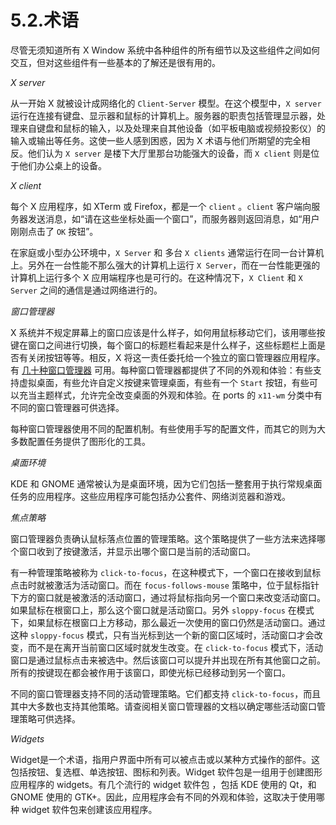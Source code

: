# 5.2.术语

尽管无须知道所有 X Window 系统中各种组件的所有细节以及这些组件之间如何交互，但对这些组件有一些基本的了解还是很有用的。

*X server*

从一开始 X 就被设计成网络化的 `Client-Server` 模型。在这个模型中，`X server`运行在连接有键盘、显示器和鼠标的计算机上。服务器的职责包括管理显示器，处理来自键盘和鼠标的输入，以及处理来自其他设备（如平板电脑或视频投影仪）的输入或输出等任务。这使一些人感到困惑，因为 X 术语与他们所期望的完全相反。他们认为 `X server` 是楼下大厅里那台功能强大的设备，而 `X client` 则是位于他们办公桌上的设备。

*X client*

每个 X 应用程序，如 XTerm 或 Firefox，都是一个 `client` 。`client` 客户端向服务器发送消息，如“请在这些坐标处画一个窗口”，而服务器则返回消息，如“用户刚刚点击了 `OK` 按钮”。

在家庭或小型办公环境中，`X Server` 和 多台 `X clients` 通常运行在同一台计算机上。另外在一台性能不那么强大的计算机上运行 `X Server`，而在一台性能更强的计算机上运行多个 X 应用端程序也是可行的。在这种情况下，`X Client` 和 `X Server` 之间的通信是通过网络进行的。

*窗口管理器*

X 系统并不规定屏幕上的窗口应该是什么样子，如何用鼠标移动它们，该用哪些按键在窗口之间进行切换，每个窗口的标题栏看起来是什么样子，这些标题栏上面是否有关闭按钮等等。相反，X 将这一责任委托给一个独立的窗口管理器应用程序。有 [几十种窗口管理器](http://www.xwinman.org/) 可用。每种窗口管理器都提供了不同的外观和体验：有些支持虚拟桌面，有些允许自定义按键来管理桌面，有些有一个 `Start` 按钮，有些可以充当主题样式，允许完全改变桌面的外观和体验。在 ports 的 `x11-wm` 分类中有不同的窗口管理器可供选择。

每种窗口管理器使用不同的配置机制。有些使用手写的配置文件，而其它的则为大多数配置任务提供了图形化的工具。

*桌面环境*

 KDE 和 GNOME 通常被认为是桌面环境，因为它们包括一整套用于执行常规桌面任务的应用程序。这些应用程序可能包括办公套件、网络浏览器和游戏。

*焦点策略*

窗口管理器负责确认鼠标落点位置的管理策略。这个策略提供了一些方法来选择哪个窗口收到了按键激活，并显示出哪个窗口是当前的活动窗口。

有一种管理策略被称为 `click-to-focus`，在这种模式下，一个窗口在接收到鼠标点击时就被激活为活动窗口。而在 `focus-follows-mouse` 策略中，位于鼠标指针下方的窗口就是被激活的活动窗口，通过将鼠标指向另一个窗口来改变活动窗口。如果鼠标在根窗口上，那么这个窗口就是活动窗口。另外 `sloppy-focus` 在模式下，如果鼠标在根窗口上方移动，那么最近一次使用的窗口仍然是活动窗口。通过这种 `sloppy-focus` 模式，只有当光标到达一个新的窗口区域时，活动窗口才会改变，而不是在离开当前窗口区域时就发生改变。在 `click-to-focus` 模式下，活动窗口是通过鼠标点击来被选中。然后该窗口可以提升并出现在所有其他窗口之前。所有的按键现在都会被作用于该窗口，即使光标已经移动到另一个窗口。

不同的窗口管理器支持不同的活动管理策略。它们都支持 `click-to-focus`，而且其中大多数也支持其他策略。请查阅相关窗口管理器的文档以确定哪些活动窗口管理策略可供选择。

*Widgets*

Widget是一个术语，指用户界面中所有可以被点击或以某种方式操作的部件。这包括按钮、复选框、单选按钮、图标和列表。Widget 软件包是一组用于创建图形应用程序的 widgets。有几个流行的 widget 软件包 ，包括 KDE 使用的 Qt，和 GNOME 使用的 GTK+。因此，应用程序会有不同的外观和体验，这取决于使用哪种 widget 软件包来创建该应用程序。


